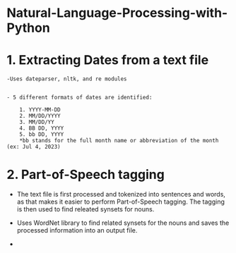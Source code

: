 # Natural-Language-Processing-with-Python


# 1. Extracting Dates from a text file
    -Uses dateparser, nltk, and re modules 
    
    
    - 5 different formats of dates are identified: 
            
        1. YYYY-MM-DD 
        2. MM/DD/YYYY
        3. MM/DD/YY
        4. BB DD, YYYY
        5. bb DD, YYYY 
        *bb stands for the full month name or abbreviation of the month (ex: Jul 4, 2023)
    
# 2. Part-of-Speech tagging 
- The text file is first processed and tokenized into sentences and words, as that makes it easier to perform Part-of-Speech tagging. The tagging is then used to find releated synsets for nouns. 
  
- Uses WordNet library to find related synsets for the nouns and saves the processed information into an output file.
- 
